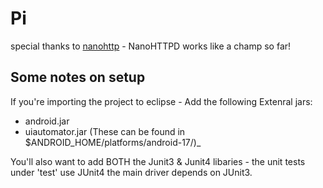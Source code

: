 Pi
===========
special thanks to [nanohttp](https://github.com/elonen/nanohttpd) - NanoHTTPD works like a champ so far! 


Some notes on setup
-------------------
If you're importing the project to eclipse - 
Add the following Extenral jars:  
* android.jar  
* uiautomator.jar
(These can be found in $ANDROID_HOME/platforms/android-17/)_

You'll also want to add BOTH the Junit3 & Junit4 libaries - the unit tests under 'test' use JUnit4
the main driver depends on JUnit3.


